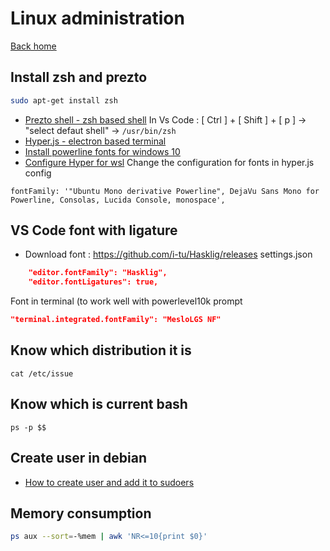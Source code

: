 # Linux administration

[Back home](README.md)
## Install zsh and prezto

```bash
sudo apt-get install zsh
```
* [Prezto shell - zsh based shell](https://github.com/sorin-ionescu/prezto)
In Vs Code :  [ Ctrl ] + [ Shift ] + [ p ] -> "select defaut shell" -> `/usr/bin/zsh`
* [Hyper.js - electron based terminal](https://hyper.is/)
* [Install powerline fonts for windows 10](https://medium.com/@slmeng/how-to-install-powerline-fonts-in-windows-b2eedecace58)
* [Configure Hyper for wsl](https://evdokimovm.github.io/windows/zsh/shell/syntax/highlighting/ohmyzsh/hyper/terminal/2017/02/24/how-to-install-zsh-and-oh-my-zsh-on-windows-10.html)
Change the configuration for fonts in hyper.js config
```
fontFamily: '"Ubuntu Mono derivative Powerline", DejaVu Sans Mono for Powerline, Consolas, Lucida Console, monospace',
```

## VS Code font with ligature

* Download font : https://github.com/i-tu/Hasklig/releases
settings.json
```json
    "editor.fontFamily": "Hasklig", 
    "editor.fontLigatures": true,
```
Font in terminal (to work well with powerlevel10k prompt
```json
"terminal.integrated.fontFamily": "MesloLGS NF"
```

## Know which distribution it is

```
cat /etc/issue
```

## Know which is current bash

```
ps -p $$
```

## Create user in debian

* [How to create user and add it to sudoers](https://www.digitalocean.com/community/tutorials/how-to-add-and-delete-users-on-debian-8)

## Memory consumption

```bash
ps aux --sort=-%mem | awk 'NR<=10{print $0}'
```
